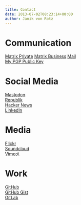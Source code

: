 ```yaml
---
title: Contact
date: 2013-07-02T08:23:14+00:00
author: Janik von Rotz
---
```

# Communication

[Matrix Private](https://matrix.to/#/@janikv:matrix.org)
[Matrix Business](https://matrix.to/#/@janikvonrotz:mint-system.ch)
[Mail](mailto:contact@janikvonrotz.ch)\
[My PGP Public Key](/contact_janikvonrotz_ch_public.asc)
# Social Media

[Mastodon](https://fosstodon.org/@janikvonrotz)\
[Republik](https://www.republik.ch/~janikvonrotz)\
[Hacker News](https://news.ycombinator.com/user?id=janikvonrotz)\
[LinkedIn](https://www.linkedin.com/in/janik-Vonrotz)
# Media

[Flickr](https://www.flickr.com/photos/janik-von-rotz/)\
[Soundcloud](https://soundcloud.com/janikvonrotz) \
[Vimeo](https://vimeo.com/janikvonrotz)\
# Work

[GitHub](https://github.com/janikvonrotz)\
[GitHub Gist](https://gist.github.com/janikvonrotz)\
[GitLab](https://gitlab.com/janikvonrotz)